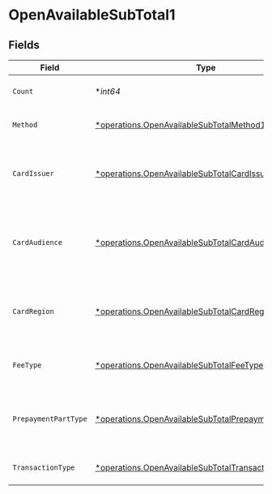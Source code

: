 # OpenAvailableSubTotal1


## Fields

| Field                                                                                                                       | Type                                                                                                                        | Required                                                                                                                    | Description                                                                                                                 | Example                                                                                                                     |
| --------------------------------------------------------------------------------------------------------------------------- | --------------------------------------------------------------------------------------------------------------------------- | --------------------------------------------------------------------------------------------------------------------------- | --------------------------------------------------------------------------------------------------------------------------- | --------------------------------------------------------------------------------------------------------------------------- |
| `Count`                                                                                                                     | **int64*                                                                                                                    | :heavy_minus_sign:                                                                                                          | Number of transactions of this type                                                                                         | 50                                                                                                                          |
| `Method`                                                                                                                    | [*operations.OpenAvailableSubTotalMethod1](../../models/operations/openavailablesubtotalmethod1.md)                         | :heavy_minus_sign:                                                                                                          | Payment type of the transactions                                                                                            | creditcard                                                                                                                  |
| `CardIssuer`                                                                                                                | [*operations.OpenAvailableSubTotalCardIssuer1](../../models/operations/openavailablesubtotalcardissuer1.md)                 | :heavy_minus_sign:                                                                                                          | In case of payments transactions with card, the card issuer will be available                                               | amex                                                                                                                        |
| `CardAudience`                                                                                                              | [*operations.OpenAvailableSubTotalCardAudience1](../../models/operations/openavailablesubtotalcardaudience1.md)             | :heavy_minus_sign:                                                                                                          | In case of payments trnsactions with card, the card audience will be available.                                             | other                                                                                                                       |
| `CardRegion`                                                                                                                | [*operations.OpenAvailableSubTotalCardRegion1](../../models/operations/openavailablesubtotalcardregion1.md)                 | :heavy_minus_sign:                                                                                                          | In case of payments transactions with card, the card region will be available.                                              | domestic                                                                                                                    |
| `FeeType`                                                                                                                   | [*operations.OpenAvailableSubTotalFeeType1](../../models/operations/openavailablesubtotalfeetype1.md)                       | :heavy_minus_sign:                                                                                                          | Present when the transaction represents a fee.                                                                              | payment-fee                                                                                                                 |
| `PrepaymentPartType`                                                                                                        | [*operations.OpenAvailableSubTotalPrepaymentPartType1](../../models/operations/openavailablesubtotalprepaymentparttype1.md) | :heavy_minus_sign:                                                                                                          | Prepayment part: fee itself, reimbursement, discount, VAT or rounding compensation.                                         | fee                                                                                                                         |
| `TransactionType`                                                                                                           | [*operations.OpenAvailableSubTotalTransactionType1](../../models/operations/openavailablesubtotaltransactiontype1.md)       | :heavy_minus_sign:                                                                                                          | Represents the transaction type                                                                                             | payment                                                                                                                     |